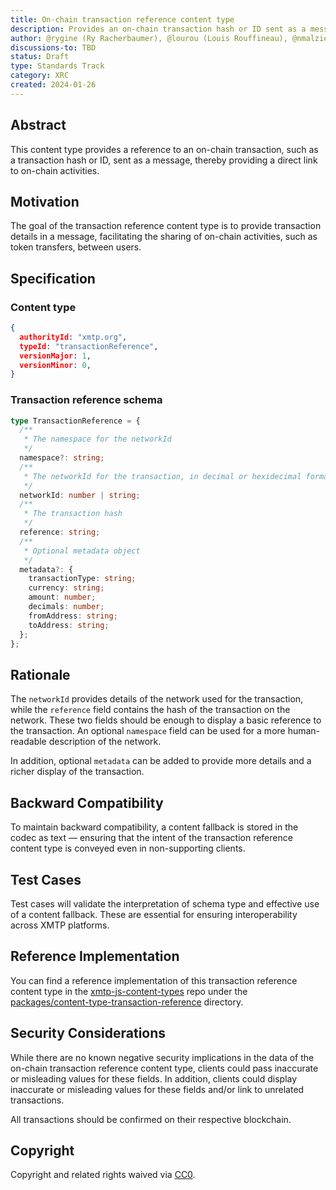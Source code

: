 ```yaml
---
title: On-chain transaction reference content type
description: Provides an on-chain transaction hash or ID sent as a message.
author: @rygine (Ry Racherbaumer), @lourou (Louis Rouffineau), @nmalzieu (Noé Malzieu), @galligan (Matt Galligan), @nakajima (Pat Nakajima), @yash-luna (Yash Lunagaria)
discussions-to: TBD
status: Draft
type: Standards Track
category: XRC
created: 2024-01-26
---
```


## Abstract

This content type provides a reference to an on-chain transaction, such as a transaction hash or ID, sent as a message, thereby providing a direct link to on-chain activities.

## Motivation

The goal of the transaction reference content type is to provide transaction details in a message, facilitating the sharing of on-chain activities, such as token transfers, between users.

## Specification

### Content type

```json
{
  authorityId: "xmtp.org",
  typeId: "transactionReference",
  versionMajor: 1,
  versionMinor: 0,
}
```

### Transaction reference schema

```ts
type TransactionReference = {
  /**
   * The namespace for the networkId
   */
  namespace?: string;
  /**
   * The networkId for the transaction, in decimal or hexidecimal format
   */
  networkId: number | string;
  /**
   * The transaction hash
   */
  reference: string;
  /**
   * Optional metadata object
   */
  metadata?: {
    transactionType: string;
    currency: string;
    amount: number;
    decimals: number;
    fromAddress: string;
    toAddress: string;
  };
};
```

## Rationale

The `networkId` provides details of the network used for the transaction, while the `reference` field contains the hash of the transaction on the network. These two fields should be enough to display a basic reference to the transaction. An optional `namespace` field can be used for a more human-readable description of the network.

In addition, optional `metadata` can be added to provide more details and a richer display of the transaction.

## Backward Compatibility

To maintain backward compatibility, a content fallback is stored in the codec as text — ensuring that the intent of the transaction reference content type is conveyed even in non-supporting clients.

## Test Cases

Test cases will validate the interpretation of schema type and effective use of a content fallback. These are essential for ensuring interoperability across XMTP platforms.

## Reference Implementation

You can find a reference implementation of this transaction reference content type in the [xmtp-js-content-types](https://github.com/xmtp/xmtp-js-content-types) repo under the [packages/content-type-transaction-reference](https://github.com/xmtp/xmtp-js-content-types/tree/main/packages/content-type-transaction-reference) directory.

## Security Considerations

While there are no known negative security implications in the data of the on-chain transaction reference content type, clients could pass inaccurate or misleading values for these fields. In addition, clients could display inaccurate or misleading values for these fields and/or link to unrelated transactions.

All transactions should be confirmed on their respective blockchain.

## Copyright

Copyright and related rights waived via [CC0](https://creativecommons.org/publicdomain/zero/1.0/).
